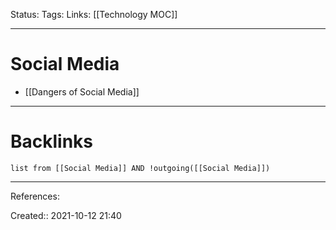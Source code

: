 Status: 
Tags: 
Links: [[Technology MOC]]
___
# Social Media
- [[Dangers of Social Media]]
___
# Backlinks
```dataview
list from [[Social Media]] AND !outgoing([[Social Media]])
```
___
References:

Created:: 2021-10-12 21:40
